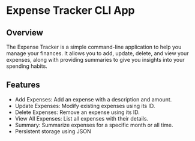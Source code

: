 # Expense Tracker CLI App

## Overview
The Expense Tracker is a simple command-line application to help you manage your finances. It allows you to add, update,
delete, and view your expenses, along with providing summaries to give you insights into your spending habits.

## Features 
 - Add Expenses: Add an expense with a description and amount.
 - Update Expenses: Modify existing expenses using its ID.
 - Delete Expenses: Remove an expense using its ID.
 - View All Expenses: List all expenses with their details.
 - Summary: Summarize expenses for a specific month or all time.
 - Persistent storage using JSON
